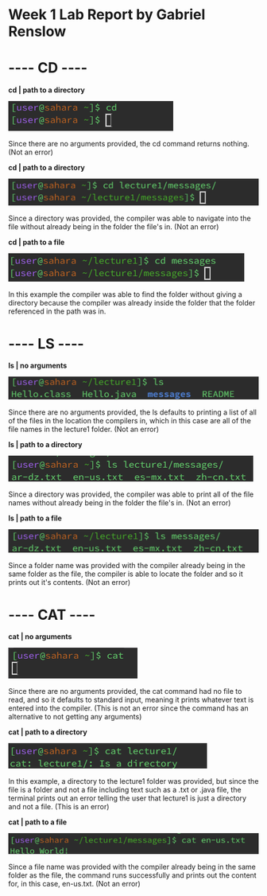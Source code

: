 # Week 1 Lab Report by Gabriel Renslow

# ---- CD ----

**cd | path to a directory**

![Image](cd1.png)

Since there are no arguments provided, the cd command returns nothing. (Not an error)

**cd | path to a directory**

![Image](cd2.png)

Since a directory was provided, the compiler was able to navigate into the file without already being in the folder the file's in. (Not an error)

**cd | path to a file**

![Image](cd3.png)

In this example the compiler was able to find the folder without giving a directory because the compiler was already inside the folder that the folder referenced in the path was in.

# ---- LS ----

**ls | no arguments**

![Image](ls1.png)

Since there are no arguments provided, the ls defaults to printing a list of all of the files in the location the compilers in, which in this case are all of the file names in the lecture1 folder. (Not an error)

**ls | path to a directory**

![Image](ls2.png)

Since a directory was provided, the compiler was able to print all of the file names without already being in the folder the file's in. (Not an error)

**ls | path to a file**

![Image](ls3.png)

Since a folder name was provided with the compiler already being in the same folder as the file, the compiler is able to locate the folder and so it prints out it's contents. (Not an error)

# ---- CAT ----

**cat | no arguments**

![Image](cat1.png)

Since there are no arguments provided, the cat command had no file to read, and so it defaults to standard input, meaning it prints whatever text is entered into the compiler. (This is not an error since the command has an alternative to not getting any arguments) 

**cat | path to a directory**

![Image](cat2.png)

In this example, a directory to the lecture1 folder was provided, but since the file is a folder and not a file including text such as a .txt or .java file, the terminal prints out an error telling the user that lecture1 is just a directory and not a file. (This is an error)

**cat | path to a file**

![Image](cat3.png)

Since a file name was provided with the compiler already being in the same folder as the file, the command runs successfully and prints out the content for, in this case, en-us.txt. (Not an error)
